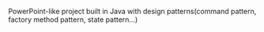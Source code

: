 PowerPoint-like project built in Java with design patterns(command pattern, factory method pattern, state pattern...)
